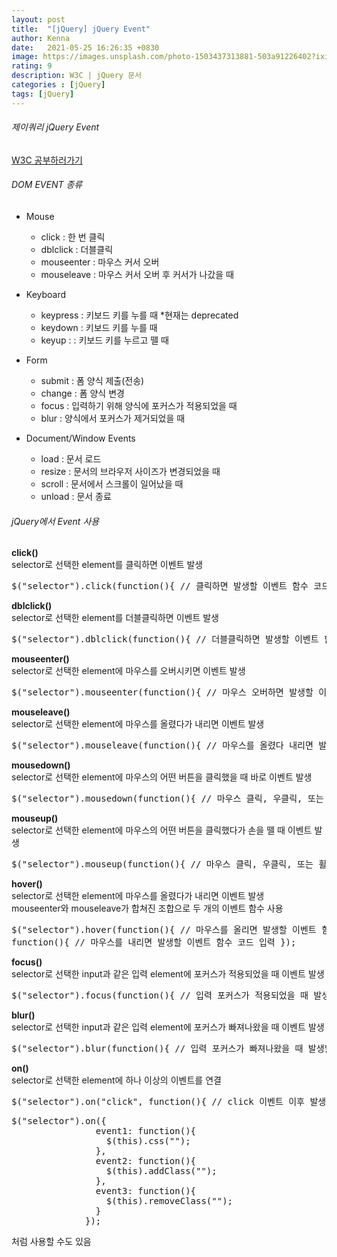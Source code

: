 ```yaml
---
layout: post
title:  "[jQuery] jQuery Event"
author: Kenna
date:   2021-05-25 16:26:35 +0830
image: https://images.unsplash.com/photo-1503437313881-503a91226402?ixid=MnwxMjA3fDB8MHxzZWFyY2h8MTR8fGNvZGV8ZW58MHx8MHx8&ixlib=rb-1.2.1&auto=format&fit=crop&w=500&q=60
rating: 9
description: W3C | jQuery 문서
categories : [jQuery]
tags: [jQuery]
---
```


###### 제이쿼리 jQuery Event
[W3C 공부하러가기]("https://www.w3schools.com/jquery")

###### DOM EVENT 종류

- Mouse
    - click : 한 번 클릭
    - dblclick : 더블클릭
    - mouseenter : 마우스 커서 오버
    - mouseleave : 마우스 커서 오버 후 커서가 나갔을 때

- Keyboard
    - keypress : 키보드 키를 누를 때 *현재는 deprecated
    - keydown : 키보드 키를 누를 때
    - keyup : : 키보드 키를 누르고 뗄 때

- Form
    - submit : 폼 양식 제출(전송)
    - change : 폼 양식 변경
    - focus : 입력하기 위해 양식에 포커스가 적용되었을 때
    - blur : 양식에서 포커스가 제거되었을 때

- Document/Window Events
    - load : 문서 로드
    - resize : 문서의 브라우저 사이즈가 변경되었을 때
    - scroll : 문서에서 스크롤이 일어났을 때
    - unload : 문서 종료

###### jQuery에서 Event 사용

**click()**<br>
selector로 선택한 element를 클릭하면 이벤트 발생

<pre>$("selector").click(function(){ // 클릭하면 발생할 이벤트 함수 코드 입력 });
</pre>

**dblclick()**<br>
selector로 선택한 element를 더블클릭하면 이벤트 발생

<pre>$("selector").dblclick(function(){ // 더블클릭하면 발생할 이벤트 함수 코드 입력 });
</pre>


**mouseenter()**<br>
selector로 선택한 element에 마우스를 오버시키면 이벤트 발생

<pre>$("selector").mouseenter(function(){ // 마우스 오버하면 발생할 이벤트 함수 코드 입력 });
</pre>

**mouseleave()**<br>
selector로 선택한 element에 마우스를 올렸다가 내리면 이벤트 발생

<pre>$("selector").mouseleave(function(){ // 마우스를 올렸다 내리면 발생할 이벤트 함수 코드 입력 });
</pre>

**mousedown()**<br>
selector로 선택한 element에 마우스의 어떤 버튼을 클릭했을 때 바로 이벤트 발생

<pre>$("selector").mousedown(function(){ // 마우스 클릭, 우클릭, 또는 휠 클릭하자마자 발생할 이벤트 함수 코드 입력 });
</pre>

**mouseup()**<br>
selector로 선택한 element에 마우스의 어떤 버튼을 클릭했다가 손을 뗄 때 이벤트 발생

<pre>$("selector").mouseup(function(){ // 마우스 클릭, 우클릭, 또는 휠 클릭하고 뗄 때 발생할 이벤트 함수 코드 입력 });
</pre>

**hover()**<br>
selector로 선택한 element에 마우스를 올렸다가 내리면 이벤트 발생<br>
mouseenter와 mouseleave가 합쳐진 조합으로 두 개의 이벤트 함수 사용<br>

<pre>$("selector").hover(function(){ // 마우스를 올리면 발생할 이벤트 함수 코드 입력 },
function(){ // 마우스를 내리면 발생할 이벤트 함수 코드 입력 });
</pre>

**focus()**<br>
selector로 선택한 input과 같은 입력 element에 포커스가 적용되었을 때 이벤트 발생

<pre>
$("selector").focus(function(){ // 입력 포커스가 적용되었을 때 발생할 이벤트 함수 코드 입력});
</pre>

**blur()**<br>
selector로 선택한 input과 같은 입력 element에 포커스가 빠져나왔을 때 이벤트 발생

<pre>
$("selector").blur(function(){ // 입력 포커스가 빠져나왔을 때 발생할 이벤트 함수 코드 입력});
</pre>

**on()**<br>
selector로 선택한 element에 하나 이상의 이벤트를 연결

<pre>
$("selector").on("click", function(){ // click 이벤트 이후 발생할 이벤트 함수 입력});
</pre>

<pre>
$("selector").on({
                event1: function(){
                  $(this).css("");
                },
                event2: function(){
                  $(this).addClass("");
                },
                event3: function(){
                  $(this).removeClass("");
                }
              });
</pre>
처럼 사용할 수도 있음



